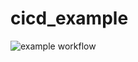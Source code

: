 # cicd_example

![example workflow](https://github.com/iouovonoi/cicd_example/actions/workflows/python-app.yml/badge.svg)
